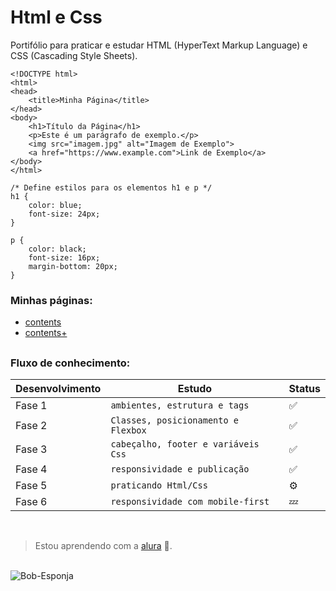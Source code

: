 # Html e Css

Portifólio para praticar e estudar HTML (HyperText Markup Language) e CSS (Cascading Style Sheets).

```
<!DOCTYPE html>
<html>
<head>
    <title>Minha Página</title>
</head>
<body>
    <h1>Título da Página</h1>
    <p>Este é um parágrafo de exemplo.</p>
    <img src="imagem.jpg" alt="Imagem de Exemplo">
    <a href="https://www.example.com">Link de Exemplo</a>
</body>
</html>
```

```
/* Define estilos para os elementos h1 e p */
h1 {
    color: blue;
    font-size: 24px;
}

p {
    color: black;
    font-size: 16px;
    margin-bottom: 20px;
}
```
    
<h3>Minhas páginas: </h3>

- [contents](https://html-css-wheat.vercel.app/)
- [contents+](https://html-css-plus.vercel.app/)
    
##

### Fluxo de conhecimento:

| Desenvolvimento | Estudo | Status |
|-----------------|--------| -------- |
|   Fase 1  | `ambientes, estrutura e tags` |✅|
|   Fase 2  | `Classes, posicionamento e Flexbox` |✅|
|   Fase 3 | `cabeçalho, footer e variáveis Css` |✅|
|   Fase 4 | `responsividade e publicação` | ✅|
|   Fase 5  | `praticando Html/Css` |⚙️|
|   Fase 6  | `responsividade com mobile-first` |💤|

<br>

>Estou aprendendo com a [alura](https://cursos.alura.com.br) 🤖.

<br>


<img src="https://github.com/Goestoso/HtmlCss/assets/132786474/35331863-d922-4fe4-9fb0-7f721827fa13" alt="Bob-Esponja" style="width: auto; height: auto;">
